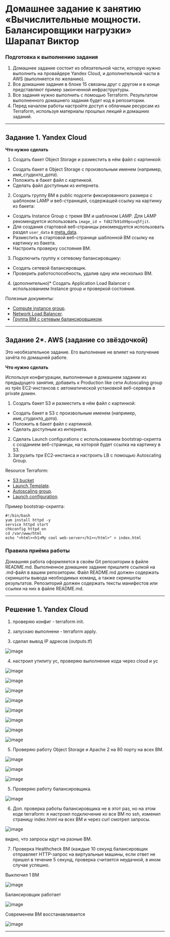 # Домашнее задание к занятию «Вычислительные мощности. Балансировщики нагрузки» Шарапат Виктор

### Подготовка к выполнению задания

1. Домашнее задание состоит из обязательной части, которую нужно выполнить на провайдере Yandex Cloud, и дополнительной части в AWS (выполняется по желанию). 
2. Все домашние задания в блоке 15 связаны друг с другом и в конце представляют пример законченной инфраструктуры.  
3. Все задания нужно выполнить с помощью Terraform. Результатом выполненного домашнего задания будет код в репозитории. 
4. Перед началом работы настройте доступ к облачным ресурсам из Terraform, используя материалы прошлых лекций и домашних заданий.

---
## Задание 1. Yandex Cloud 

**Что нужно сделать**

1. Создать бакет Object Storage и разместить в нём файл с картинкой:

 - Создать бакет в Object Storage с произвольным именем (например, _имя_студента_дата_).
 - Положить в бакет файл с картинкой.
 - Сделать файл доступным из интернета.
 
2. Создать группу ВМ в public подсети фиксированного размера с шаблоном LAMP и веб-страницей, содержащей ссылку на картинку из бакета:

 - Создать Instance Group с тремя ВМ и шаблоном LAMP. Для LAMP рекомендуется использовать `image_id = fd827b91d99psvq5fjit`.
 - Для создания стартовой веб-страницы рекомендуется использовать раздел `user_data` в [meta_data](https://cloud.yandex.ru/docs/compute/concepts/vm-metadata).
 - Разместить в стартовой веб-странице шаблонной ВМ ссылку на картинку из бакета.
 - Настроить проверку состояния ВМ.
 
3. Подключить группу к сетевому балансировщику:

 - Создать сетевой балансировщик.
 - Проверить работоспособность, удалив одну или несколько ВМ.
4. (дополнительно)* Создать Application Load Balancer с использованием Instance group и проверкой состояния.

Полезные документы:

- [Compute instance group](https://registry.terraform.io/providers/yandex-cloud/yandex/latest/docs/resources/compute_instance_group).
- [Network Load Balancer](https://registry.terraform.io/providers/yandex-cloud/yandex/latest/docs/resources/lb_network_load_balancer).
- [Группа ВМ с сетевым балансировщиком](https://cloud.yandex.ru/docs/compute/operations/instance-groups/create-with-balancer).

---
## Задание 2*. AWS (задание со звёздочкой)

Это необязательное задание. Его выполнение не влияет на получение зачёта по домашней работе.

**Что нужно сделать**

Используя конфигурации, выполненные в домашнем задании из предыдущего занятия, добавить к Production like сети Autoscaling group из трёх EC2-инстансов с  автоматической установкой веб-сервера в private домен.

1. Создать бакет S3 и разместить в нём файл с картинкой:

 - Создать бакет в S3 с произвольным именем (например, _имя_студента_дата_).
 - Положить в бакет файл с картинкой.
 - Сделать доступным из интернета.
2. Сделать Launch configurations с использованием bootstrap-скрипта с созданием веб-страницы, на которой будет ссылка на картинку в S3. 
3. Загрузить три ЕС2-инстанса и настроить LB с помощью Autoscaling Group.

Resource Terraform:

- [S3 bucket](https://registry.terraform.io/providers/hashicorp/aws/latest/docs/resources/s3_bucket)
- [Launch Template](https://registry.terraform.io/providers/hashicorp/aws/latest/docs/resources/launch_template).
- [Autoscaling group](https://registry.terraform.io/providers/hashicorp/aws/latest/docs/resources/autoscaling_group).
- [Launch configuration](https://registry.terraform.io/providers/hashicorp/aws/latest/docs/resources/launch_configuration).

Пример bootstrap-скрипта:

```
#!/bin/bash
yum install httpd -y
service httpd start
chkconfig httpd on
cd /var/www/html
echo "<html><h1>My cool web-server</h1></html>" > index.html
```
### Правила приёма работы

Домашняя работа оформляется в своём Git репозитории в файле README.md. Выполненное домашнее задание пришлите ссылкой на .md-файл в вашем репозитории.
Файл README.md должен содержать скриншоты вывода необходимых команд, а также скриншоты результатов.
Репозиторий должен содержать тексты манифестов или ссылки на них в файле README.md.

---

## Решение 1. Yandex Cloud

1) проверяю конфиг - terraform init.

2) запускаю выполнени  - terraform apply.

3) сделал вывод IP адресов (outputs.tf)

![image](https://github.com/user-attachments/assets/7c850603-9a5b-4f07-8262-79ab1e28b94a)

4) настроил утилиту yc, проверяю выполнение кода через cloud и yc

![image](https://github.com/user-attachments/assets/a2178cd0-8d55-465d-ba6e-7e1403f9ebd6)


![image](https://github.com/user-attachments/assets/b695e6b5-c3d7-4ec5-967c-c9c3c7b6a5b5)

![image](https://github.com/user-attachments/assets/0c57c517-dcf6-4882-bcd0-a81e962c5a64)

![image](https://github.com/user-attachments/assets/749c2dba-aa2d-4b0a-8e80-f1249454d21a)

![image](https://github.com/user-attachments/assets/e0254d2e-884a-49c1-a0e2-a132cee608fe)

![image](https://github.com/user-attachments/assets/01828455-7aed-4dcb-b254-95d4050005af)

![image](https://github.com/user-attachments/assets/2de89a32-3617-496a-8dd8-c305a03c417b)

![image](https://github.com/user-attachments/assets/c0432328-a2c6-4b44-8bb1-098c333d5c0d)

5) Проверяю работу Object Storage и Apache 2 на 80 порту на всех ВМ.

![image](https://github.com/user-attachments/assets/294e791c-55c1-4f63-a49f-1d6a27b55166)

![image](https://github.com/user-attachments/assets/5a953e21-4156-4ef5-82a2-05f0209ae883)

![image](https://github.com/user-attachments/assets/203ae002-1d72-4206-b646-99c1805a3d8b)

5) Проверяю работу балансировщика.

![image](https://github.com/user-attachments/assets/bbc280b0-3e65-4f2b-851b-de9802f52fc9)


6) Доп. проверка работы балансировщика не в этот раз, но на этом коде terraform: я настроил подключение ко все ВМ по ssh, изменил страницу index.hnml на всех ВМ и через curl смотрел запросы.

![image](https://github.com/user-attachments/assets/e1ff6082-15b9-49e1-bc0c-42b2b03e0407)

видно, что запросы идут на разные ВМ.

7) Проверка Healthcheck ВМ (каждые 10 секунд балансировщик отправляет HTTP-запрос на виртуальные машины, если ответ не пришел в течение 5 секунд, проверка считается неудачной, в ином случае успешно.

Выключил 1 ВМ

![image](https://github.com/user-attachments/assets/f1b9418e-5073-453b-8549-66dfbb4ed111)

Балансировщик работает

![image](https://github.com/user-attachments/assets/52eff5cf-a691-47a4-9b9d-d08eb8a8ec48)

Современем ВМ восстанавливается

![image](https://github.com/user-attachments/assets/167ba825-a50e-47e4-8d82-47dee77bed24)

---



